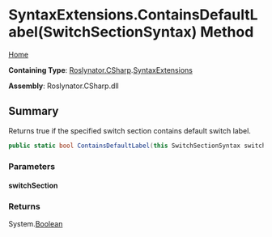 <a name="_Top"></a>

# SyntaxExtensions\.ContainsDefaultLabel\(SwitchSectionSyntax\) Method

[Home](../../../../README.md#_Top)

**Containing Type**: [Roslynator.CSharp](../../README.md#_Top)\.[SyntaxExtensions](../README.md#_Top)

**Assembly**: Roslynator\.CSharp\.dll

## Summary

Returns true if the specified switch section contains default switch label\.

```csharp
public static bool ContainsDefaultLabel(this SwitchSectionSyntax switchSection)
```

### Parameters

#### switchSection

### Returns

System\.[Boolean](https://docs.microsoft.com/en-us/dotnet/api/system.boolean)

